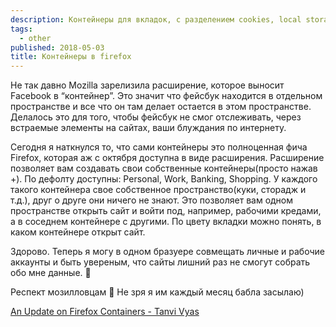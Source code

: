 ```yaml
---
description: Контейнеры для вкладок, с разделением cookies, local storage, credentials и т.д.
tags:
  - other
published: 2018-05-03
title: Контейнеры в firefox
---
```


Не так давно Mozilla зарелизила расширение, которое выносит Facebook в “контейнер”. Это значит что фейсбук находится в отдельном пространстве и все что он там делает остается в этом пространстве. Делалось это для того, чтобы фейсбук не смог отслеживать, через встраемые элементы на сайтах, ваши блуждания по интернету.

Сегодня я наткнулся то, что сами контейнеры это полноценная фича Firefox, которая аж с октября доступна в виде расширения. Расширение позволяет вам создавать свои собственные контейнеры(просто нажав +). По дефолту доступны: Personal, Work, Banking, Shopping. У каждого такого контейнера свое собственное пространство(куки, сторадж и т.д.), друг о друге они ничего не знают. Это позволяет вам одном пространстве открыть сайт и войти под, например, рабочими кредами, а в соседнем контейнере с другими. По цвету вкладки можно понять, в каком контейнере открыт сайт.

Здорово. Теперь я могу в одном бразуере совмещать личные и рабочие аккаунты и быть увереным, что сайты лишний раз не смогут собрать обо мне данные. 🙂

Респект мозилловцам 🙏
Не зря я им каждый месяц бабла засылаю)

[An Update on Firefox Containers - Tanvi Vyas](https://blog.mozilla.org/tanvi/2017/10/03/update-firefox-containers/)
